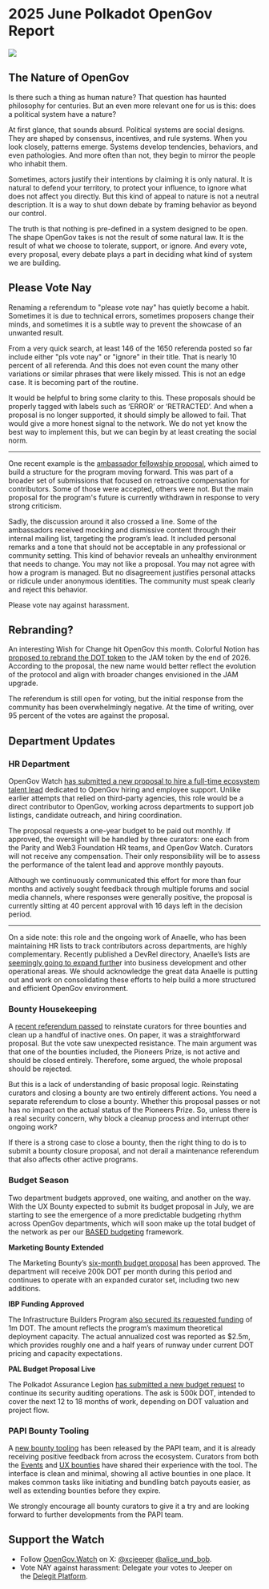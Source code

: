 # 2025 June Polkadot OpenGov Report

![](/img/2025-06-governance-report/nature.png)

## The Nature of OpenGov

Is there such a thing as human nature? That question has haunted philosophy for centuries. But an even more relevant one for us is this: does a political system have a nature?

At first glance, that sounds absurd. Political systems are social designs. They are shaped by consensus, incentives, and rule systems. When you look closely, patterns emerge. Systems develop tendencies, behaviors, and even pathologies. And more often than not, they begin to mirror the people who inhabit them.

Sometimes, actors justify their intentions by claiming it is only natural. It is natural to defend your territory, to protect your influence, to ignore what does not affect you directly. But this kind of appeal to nature is not a neutral description. It is a way to shut down debate by framing behavior as beyond our control.

The truth is that nothing is pre-defined in a system designed to be open. The shape OpenGov takes is not the result of some natural law. It is the result of what we choose to tolerate, support, or ignore. And every vote, every proposal, every debate plays a part in deciding what kind of system we are building.

## Please Vote Nay

Renaming a referendum to "please vote nay" has quietly become a habit. Sometimes it is due to technical errors, sometimes proposers change their minds, and sometimes it is a subtle way to prevent the showcase of an unwanted result.

From a very quick search, at least 146 of the 1650 referenda posted so far include either "pls vote nay" or "ignore" in their title. That is nearly 10 percent of all referenda. And this does not even count the many other variations or similar phrases that were likely missed. This is not an edge case. It is becoming part of the routine.

It would be helpful to bring some clarity to this. These proposals should be properly tagged with labels such as ‘ERROR’ or ‘RETRACTED’. And when a proposal is no longer supported, it should simply be allowed to fail. That would give a more honest signal to the network. We do not yet know the best way to implement this, but we can begin by at least creating the social norm.

---

One recent example is the [ambassador fellowship proposal](https://polkadot.subsquare.io/referenda/1614), which aimed to build a structure for the program moving forward. This was part of a broader set of submissions that focused on retroactive compensation for contributors. Some of those were accepted, others were not. But the main proposal for the program's future is currently withdrawn in response to very strong criticism.

Sadly, the discussion around it also crossed a line. Some of the ambassadors received mocking and dismissive content through their internal mailing list, targeting the program’s lead. It included personal remarks and a tone that should not be acceptable in any professional or community setting. This kind of behavior reveals an unhealthy environment that needs to change. You may not like a proposal. You may not agree with how a program is managed. But no disagreement justifies personal attacks or ridicule under anonymous identities. The community must speak clearly and reject this behavior. 

Please vote nay against harassment.

## Rebranding?

An interesting Wish for Change hit OpenGov this month. Colorful Notion has [proposed to rebrand the DOT token](https://polkadot.subsquare.io/referenda/1626) to the JAM token by the end of 2026. According to the proposal, the new name would better reflect the evolution of the protocol and align with broader changes envisioned in the JAM upgrade.

The referendum is still open for voting, but the initial response from the community has been overwhelmingly negative. At the time of writing, over 95 percent of the votes are against the proposal.

## Department Updates

### **HR Department**

OpenGov Watch [has submitted a new proposal to hire a full-time ecosystem talent lead](https://polkadot.subsquare.io/referenda/1635) dedicated to OpenGov hiring and employee support. Unlike earlier attempts that relied on third-party agencies, this role would be a direct contributor to OpenGov, working across departments to support job listings, candidate outreach, and hiring coordination.

The proposal requests a one-year budget to be paid out monthly. If approved, the oversight will be handled by three curators: one each from the Parity and Web3 Foundation HR teams, and OpenGov Watch. Curators will not receive any compensation. Their only responsibility will be to assess the performance of the talent lead and approve monthly payouts.

Although we continuously communicated this effort for more than four months and actively sought feedback through multiple forums and social media channels, where responses were generally positive, the proposal is currently sitting at 40 percent approval with 16 days left in the decision period.

---

On a side note: this role and the ongoing work of Anaelle, who has been maintaining HR lists to track contributors across departments, are highly complementary. Recently published a DevRel directory, Anaelle’s lists are [seemingly going to expand furthe](https://www.notion.so/1a9e13650f9080238f89ec260bd25555?pvs=21)r into business development and other operational areas. We should acknowledge the great data Anaelle is putting out and work on consolidating these efforts to help build a more structured and efficient OpenGov environment.

### Bounty Housekeeping

A [recent referendum passed](https://polkadot.subsquare.io/referenda/1588) to reinstate curators for three bounties and clean up a handful of inactive ones. On paper, it was a straightforward proposal. But the vote saw unexpected resistance. The main argument was that one of the bounties included, the Pioneers Prize, is not active and should be closed entirely. Therefore, some argued, the whole proposal should be rejected.

But this is a lack of understanding of basic proposal logic. Reinstating curators and closing a bounty are two entirely different actions. You need a separate referendum to close a bounty. Whether this proposal passes or not has no impact on the actual status of the Pioneers Prize. So, unless there is a real security concern, why block a cleanup process and interrupt other ongoing work?

If there is a strong case to close a bounty, then the right thing to do is to submit a bounty closure proposal, and not derail a maintenance referendum that also affects other active programs.

### Budget Season

Two department budgets approved, one waiting, and another on the way. With the UX Bounty expected to submit its budget proposal in July, we are starting to see the emergence of a more predictable budgeting rhythm across OpenGov departments, which will soon make up the total budget of the network as per our [BASED budgeting](https://forum.polkadot.network/t/based-budgeting-a-bottom-up-approach-for-strategic-effective-decentralized-budgeting/9555) framework.

**Marketing Bounty Extended**

The Marketing Bounty’s [six-month budget proposal](https://polkadot.subsquare.io/referenda/1584) has been approved. The department will receive 200k DOT per month during this period and continues to operate with an expanded curator set, including two new additions.

**IBP Funding Approved**

The Infrastructure Builders Program [also secured its requested funding](https://polkadot.subsquare.io/referenda/1516) of 1m DOT. The amount reflects the program’s maximum theoretical deployment capacity. The actual annualized cost was reported as $2.5m, which provides roughly one and a half years of runway under current DOT pricing and capacity expectations.

**PAL Budget Proposal Live**

The Polkadot Assurance Legion [has submitted a new budget request](https://polkadot.subsquare.io/referenda/1640) to continue its security auditing operations. The ask is 500k DOT, intended to cover the next 12 to 18 months of work, depending on DOT valuation and project flow.

### **PAPI Bounty Tooling**

A [new bounty tooling](https://bounties.usepapi.app/) has been released by the PAPI team, and it is already receiving positive feedback from across the ecosystem. Curators from both the [Events](https://x.com/lolmcshizz/status/1934597739276345600) and [UX bounties](https://x.com/houdz_kek/status/1942190784301715927) have shared their experience with the tool. The interface is clean and minimal, showing all active bounties in one place. It makes common tasks like initiating and bundling batch payouts easier, as well as extending bounties before they expire. 

We strongly encourage all bounty curators to give it a try and are looking forward to further developments from the PAPI team.

## Support the Watch

- Follow [OpenGov.Watch](http://opengov.watch/) on X: [@xcjeeper](https://twitter.com/xcjeeper) [@alice_und_bob](https://twitter.com/alice_und_bob).
- Vote NAY against harassment: Delegate your votes to Jeeper on the [Delegit Platform](https://delegit.xyz/polkadot/jeeper).
